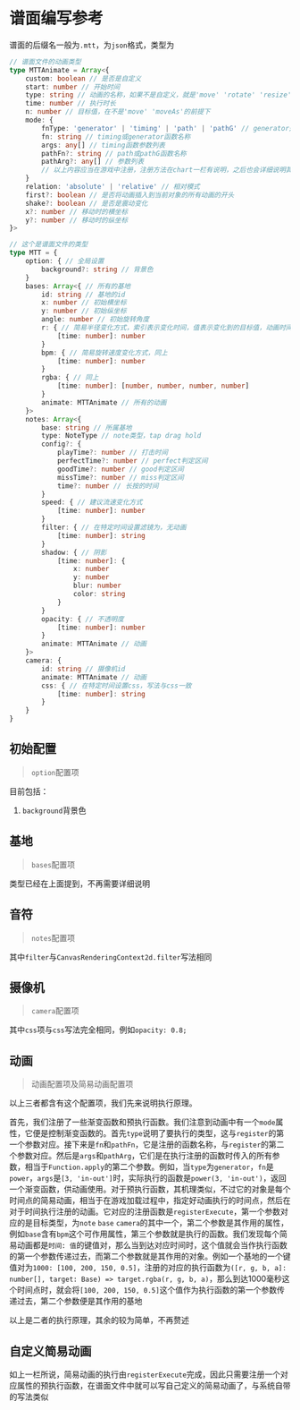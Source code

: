 # 谱面编写参考

谱面的后缀名一般为`.mtt`，为`json`格式，类型为

```ts
// 谱面文件的动画类型
type MTTAnimate = Array<{
    custom: boolean // 是否是自定义
    start: number // 开始时间
    type: string // 动画的名称，如果不是自定义，就是'move' 'rotate' 'resize' 'moveAs' 'shake'的其中一个，如果是，一般就是属性名
    time: number // 执行时长
    n: number // 目标值，在不是'move' 'moveAs'的前提下
    mode: {
        fnType: 'generator' | 'timing' | 'path' | 'pathG' // generator是timing生成函数，pathG是路径生成函数
        fn: string // timing或generator函数名称
        args: any[] // timing函数参数列表
        pathFn?: string // path或pathG函数名称
        pathArg?: any[] // 参数列表
        // 以上内容应当在游戏中注册，注册方法在chart一栏有说明，之后也会详细说明其运作机理
    }
    relation: 'absolute' | 'relative' // 相对模式
    first?: boolean // 是否将动画插入到当前对象的所有动画的开头
    shake?: boolean // 是否是震动变化
    x?: number // 移动时的横坐标
    y?: number // 移动时的纵坐标
}>

// 这个是谱面文件的类型
type MTT = {
    option: { // 全局设置
        background?: string // 背景色
    }
    bases: Array<{ // 所有的基地
        id: string // 基地的id
        x: number // 初始横坐标
        y: number // 初始纵坐标
        angle: number // 初始旋转角度
        r: { // 简易半径变化方式，索引表示变化时间，值表示变化到的目标值，动画时间1帧
            [time: number]: number
        } 
        bpm: { // 简易旋转速度变化方式，同上
            [time: number]: number
        }
        rgba: { // 同上
            [time: number]: [number, number, number, number]
        }
        animate: MTTAnimate // 所有的动画
    }>
    notes: Array<{
        base: string // 所属基地
        type: NoteType // note类型，tap drag hold
        config?: {
            playTime?: number // 打击时间
            perfectTime?: number // perfect判定区间
            goodTime?: number // good判定区间
            missTime?: number // miss判定区间
            time?: number // 长按的时间
        }
        speed: { // 建议流速变化方式
            [time: number]: number
        }
        filter: { // 在特定时间设置滤镜为，无动画
            [time: number]: string
        }
        shadow: { // 阴影
            [time: number]: {
                x: number
                y: number
                blur: number
                color: string
            }
        }
        opacity: { // 不透明度
            [time: number]: number
        }
        animate: MTTAnimate // 动画
    }>
    camera: {
        id: string // 摄像机id
        animate: MTTAnimate // 动画
        css: { // 在特定时间设置css，写法与css一致
            [time: number]: string
        }
    }
}
```

## 初始配置

> `option`配置项

目前包括：

1. `background`背景色

## 基地

> `bases`配置项

类型已经在上面提到，不再需要详细说明

## 音符

> `notes`配置项

其中`filter`与`CanvasRenderingContext2d.filter`写法相同

## 摄像机

> `camera`配置项

其中`css`项与`css`写法完全相同，例如`opacity: 0.8;`

## 动画

> 动画配置项及简易动画配置项

以上三者都含有这个配置项，我们先来说明执行原理。

首先，我们注册了一些渐变函数和预执行函数。我们注意到动画中有一个`mode`属性，它便是控制渐变函数的。首先`type`说明了要执行的类型，这与`register`的第一个参数对应。接下来是`fn`和`pathFn`，它是注册的函数名称，与`register`的第二个参数对应。然后是`args`和`pathArg`，它们是在执行注册的函数时传入的所有参数，相当于`Function.apply`的第二个参数。例如，当`type`为`generator`，`fn`是`power`，`args`是`[3, 'in-out']`时，实际执行的函数是`power(3, 'in-out')`，返回一个渐变函数，供动画使用。对于预执行函数，其机理类似，不过它的对象是每个时间点的简易动画，相当于在游戏加载过程中，指定好动画执行的时间点，然后在对于时间执行注册的动画。它对应的注册函数是`registerExecute`，第一个参数对应的是目标类型，为`note` `base` `camera`的其中一个，第二个参数是其作用的属性，例如`base`含有`bpm`这个可作用属性，第三个参数就是执行的函数。我们发现每个简易动画都是`时间: 值`的键值对，那么当到达对应时间时，这个值就会当作执行函数的第一个参数传递过去，而第二个参数就是其作用的对象。例如一个基地的一个键值对为`1000: [100, 200, 150, 0.5]`，注册的对应的执行函数为`([r, g, b, a]: number[], target: Base) => target.rgba(r, g, b, a)`，那么到达1000毫秒这个时间点时，就会将`[100, 200, 150, 0.5]`这个值作为执行函数的第一个参数传递过去，第二个参数便是其作用的基地

以上是二者的执行原理，其余的较为简单，不再赘述

## 自定义简易动画

如上一栏所说，简易动画的执行由`registerExecute`完成，因此只需要注册一个对应属性的预执行函数，在谱面文件中就可以写自己定义的简易动画了，与系统自带的写法类似